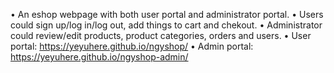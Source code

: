 • An eshop webpage with both user portal and administrator portal.
• Users could sign up/log in/log out, add things to cart and chekout.
• Administrator could review/edit products, product categories, orders and users.
• User portal: https://yeyuhere.github.io/ngyshop/
• Admin portal: https://yeyuhere.github.io/ngyshop-admin/
